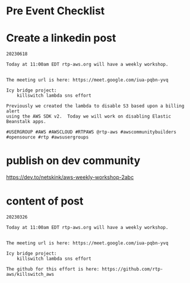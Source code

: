 # Pre Event Checklist

# Create a linkedin post

```
20230618

Today at 11:00am EDT rtp-aws.org will have a weekly workshop.  


The meeting url is here: https://meet.google.com/iua-pqbn-yvq

Icy bridge project:
    killswitch lambda sns effort

Previously we created the lambda to disable S3 based upon a billing alert
using the AWS SDK v2.  Today we will work on disabling Elastic Beanstalk apps.

#USERGROUP #AWS #AWSCLOUD #RTPAWS @rtp-aws #awscommunitybuilders #opensource #rtp #awsusergroups
```

# publish on dev community

https://dev.to/netskink/aws-weekly-workshop-2abc


# content of post

```
20230326

Today at 11:00am EDT rtp-aws.org will have a weekly workshop.


The meeting url is here: https://meet.google.com/iua-pqbn-yvq

Icy bridge project:
    killswitch lambda sns effort

The github for this effort is here: https://github.com/rtp-aws/killswitch_aws
```

